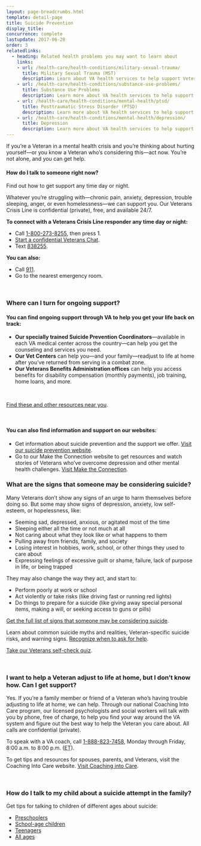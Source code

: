 ```yaml
---
layout: page-breadcrumbs.html
template: detail-page
title: Suicide Prevention
display_title:
concurrence: complete
lastupdate: 2017-06-28
order: 3
relatedlinks:
  - heading: Related health problems you may want to learn about
    links:
    - url: /health-care/health-conditions/military-sexual-trauma/
      title: Military Sexual Trauma (MST)
      description: Learn about VA health services to help support Veterans dealing with issues related to military sexual trauma.
    - url: /health-care/health-conditions/substance-use-problems/
      title: Substance Use Problems
      description: Learn more about VA health services to help support Veterans with substance use problems.
    - url: /health-care/health-conditions/mental-health/ptsd/
      title: Posttraumatic Stress Disorder (PTSD)
      description: Learn more about VA health services to help support Veterans with PTSD.
    - url: /health-care/health-conditions/mental-health/depression/
      title: Depression
      description: Learn more about VA health services to help support Veterans with depression.
---
```


<div class="va-introtext">

If you’re a Veteran in a mental health crisis and you’re thinking about hurting yourself—or you know a Veteran who’s considering this—act now. You’re not alone, and you can get help.

</div>

<div class="usa-alert usa-alert-warning">
  <div class="usa-alert-body">
	<h4 class="usa-alert-title">How do I talk to someone right now?</h4>
	<a id="crisis-expander-link">Find out how to get support any time day or night.</a></h4>
	<div id="crisis-expander-content" class="expander-content expander-content-closed">
	  <div class="expander-content-inner usa-alert-text">
	    <p>Whatever you’re struggling with—chronic pain, anxiety, depression, trouble sleeping, anger, or even homelessness—we can support you. Our Veterans Crisis Line is confidential (private), free, and available 24/7.</p>
	    <p><strong>To connect with a Veterans Crisis Line responder any time day or night:</strong></p>	  
	    <ul>
              <li>Call <a href="tel:+1-800-273-8255">1-800-273-8255</a>, then press 1.</li>
	      <li><a href="https://www.veteranscrisisline.net/ChatTermsOfService.aspx?account=Veterans%20Chat/">Start a confidential Veterans Chat</a>.</li>
  	      <li>Text <a href="sms:838255">838255</a>.</li>
            </ul>
     	    <p><strong>You can also:</strong></p>	  
            <ul>
              <li>Call <a href="tel:911">911</a>.</li>
	      <li>Go to the nearest emergency room.</li>
	    </ul>
	  </div>
  	</div>
      </div>
    </div>

<br>

<div class="feature" markdown=“1”>

### Where can I turn for ongoing support?

#### You can find ongoing support through VA to help you get your life back on track:

- **Our specially trained Suicide Prevention Coordinators**—available in each VA medical center across the country—can help you get the counseling and services you need.
- **Our Vet Centers** can help you—and your family—readjust to life at home after you’ve returned from serving in a combat zone.
- **Our Veterans Benefits Administration offices** can help you access benefits for disability compensation (monthly payments), job training, home loans, and more.

<br>

[Find these and other resources near you](https://www.veteranscrisisline.net/GetHelp/ResourceLocator.aspx).

<br>

#### You can also find information and support on our websites:

- Get information about suicide prevention and the support we offer. [Visit our suicide prevention website](https://www.mentalhealth.va.gov/MENTALHEALTH/suicide_prevention/index.asp).
- Go to our Make the Connection website to get resources and watch stories of Veterans who’ve overcome depression and other mental health challenges. [Visit Make the Connection](https://maketheconnection.net/).

</div>

### What are the signs that someone may be considering suicide?

Many Veterans don’t show any signs of an urge to harm themselves before doing so. But some may show signs of depression, anxiety, low self-esteem, or hopelessness, like:

- Seeming sad, depressed, anxious, or agitated most of the time
- Sleeping either all the time or not much at all
- Not caring about what they look like or what happens to them
- Pulling away from friends, family, and society
- Losing interest in hobbies, work, school, or other things they used to care about
- Expressing feelings of excessive guilt or shame, failure, lack of purpose in life, or being trapped

They may also change the way they act, and start to:

- Perform poorly at work or school
- Act violently or take risks (like driving fast or running red lights)
- Do things to prepare for a suicide (like giving away special personal items, making a will, or seeking access to guns or pills)

[Get the full list of signs that someone may be considering suicide](https://www.veteranscrisisline.net/SignsOfCrisis/Identifying.aspx).

Learn about common suicide myths and realities, Veteran-specific suicide risks, and warning signs. [Recognize when to ask for help](https://www.mentalhealth.va.gov/suicide_prevention/whentoaskforhelp.asp).

[Take our Veterans self-check quiz](https://www.vetselfcheck.org/Welcome.cfm).

<br>

### I want to help a Veteran adjust to life at home, but I don’t know how. Can I get support?

Yes. If you’re a family member or friend of a Veteran who’s having trouble adjusting to life at home, we can help. Through our national Coaching Into Care program, our licensed psychologists and social workers will talk with you by phone, free of charge, to help you find your way around the VA system and figure out the best way to help the Veteran you care about. All calls are confidential (private).

To speak with a VA coach, call <a href="tel:+1-888-823-7458">1-888-823-7458</a>, Monday through Friday, 8:00 a.m. to 8:00 p.m. (<abbr title="eastern time">ET</abbr>).

To get tips and resources for spouses, parents, and Veterans, visit the Coaching Into Care website. [Visit Coaching into Care](https://www.mirecc.va.gov/coaching/).

<br>

### How do I talk to my child about a suicide attempt in the family?

Get tips for talking to children of different ages about suicide:

- [Preschoolers](https://www.mentalhealth.va.gov/suicide_prevention/howtotalkto4to8.asp)
- [School-age children](https://www.mentalhealth.va.gov/suicide_prevention/howtotalkto9to13.asp)
- [Teenagers](https://www.mentalhealth.va.gov/suicide_prevention/howtotalkto14to18.asp)
- [All ages](https://www.mirecc.va.gov/visn19/talk2kids/docs/Talk2Child_color.pdf)

<script type="text/javascript">

  // Toggle the expandable crisis info
  document.getElementById('crisis-expander-link')
    .addEventListener('click', function () {
      document.getElementById('crisis-expander-content').classList.toggle('expander-content-closed');
    });
</script>
